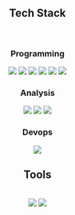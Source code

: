 <div align = "center">
<h2>Tech Stack</h2><br>
<h3>Programming</h3>
  <img src="https://img.shields.io/badge/C%20Language-A8B9CC?style=for-the-badge&logo=C&logoColor=white">
  <img src="https://img.shields.io/badge/C%2B%2B-00599C?style=for-the-badge&logo=C%2B%2B&logoColor=white">
  <img src="https://img.shields.io/badge/Rust-000000?style=for-the-badge&logo=Rust&logoColor=white">
  <img src="https://img.shields.io/badge/Python-3776AB?style=for-the-badge&logo=Python&logoColor=white">
  <img src="https://img.shields.io/badge/JavaScript-F7DF1E?style=for-the-badge&logo=JavaScript&logoColor=white">
  <img src="https://img.shields.io/badge/ARM-0091BD?style=for-the-badge&logo=Arm&logoColor=white">
<h3>Analysis</h3>
  <img src="https://img.shields.io/badge/Linux-FCC624?style=for-the-badge&logo=Linux&logoColor=black">
  <img src="https://img.shields.io/badge/Windows-0078D4?style=for-the-badge&logo=windows&logoColor=white">
  <img src="https://img.shields.io/badge/macOS-000000?style=for-the-badge&logo=macOS&logoColor=white">
<h3>Devops</h3>
  <img src="https://img.shields.io/badge/Docker-2496ED?style=for-the-badge&logo=Docker&logoColor=white">
<h2>Tools</h2><br>
  <img src="https://img.shields.io/badge/Visual%20Studio-5C2D91?style=for-the-badge&logo=Visual%20Studio&logoColor=white">
  <img src="https://img.shields.io/badge/Visual%20Studio%20Code-007ACC?style=for-the-badge&logo=Visual%20Studio%20Code&logoColor=white">
</div>

